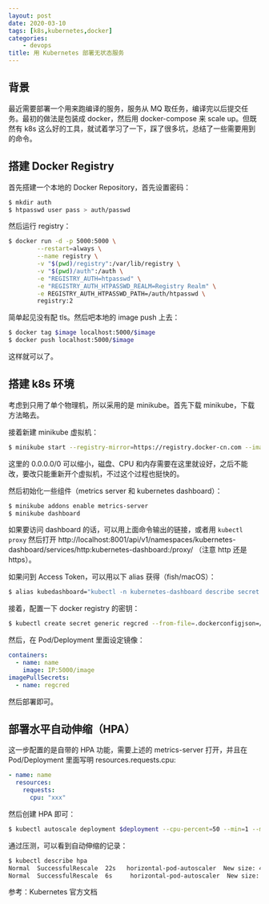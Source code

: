 ```yaml
---
layout: post
date: 2020-03-10
tags: [k8s,kubernetes,docker]
categories:
    - devops
title: 用 Kubernetes 部署无状态服务
---
```


## 背景

最近需要部署一个用来跑编译的服务，服务从 MQ 取任务，编译完以后提交任务。最初的做法是包装成 docker，然后用 docker-compose 来 scale up。但既然有 k8s 这么好的工具，就试着学习了一下，踩了很多坑，总结了一些需要用到的命令。

## 搭建 Docker Registry

首先搭建一个本地的 Docker Repository，首先设置密码：

```bash
$ mkdir auth
$ htpasswd user pass > auth/passwd
```

然后运行 registry：

```bash
$ docker run -d -p 5000:5000 \
        --restart=always \
        --name registry \
        -v "$(pwd)/registry":/var/lib/registry \
        -v "$(pwd)/auth":/auth \
        -e "REGISTRY_AUTH=htpasswd" \
        -e "REGISTRY_AUTH_HTPASSWD_REALM=Registry Realm" \
        -e REGISTRY_AUTH_HTPASSWD_PATH=/auth/htpasswd \
        registry:2
```

简单起见没有配 tls。然后吧本地的 image push 上去：

```bash
$ docker tag $image localhost:5000/$image
$ docker push localhost:5000/$image
```

这样就可以了。

## 搭建 k8s 环境

考虑到只用了单个物理机，所以采用的是 minikube。首先下载 minikube，下载方法略去。

接着新建 minikube 虚拟机：

```bash
$ minikube start --registry-mirror=https://registry.docker-cn.com --image-mirror-country=cn --image-repository=registry.cn-hangzhou.aliyuncs.com/google_containers --vm-driver=kvm2 --insecure-registry="0.0.0.0/0" --disk-size=50GB --cpus 128 --memory 131072
```

这里的 0.0.0.0/0 可以缩小，磁盘、CPU 和内存需要在这里就设好，之后不能改，要改只能重新开个虚拟机，不过这个过程也挺快的。

然后初始化一些组件（metrics server 和 kubernetes dashboard）：

```bash
$ minikube addons enable metrics-server
$ minikube dashboard
```

如果要访问 dashboard 的话，可以用上面命令输出的链接，或者用 `kubectl proxy` 然后打开  http://localhost:8001/api/v1/namespaces/kubernetes-dashboard/services/http:kubernetes-dashboard:/proxy/ （注意 http 还是 https）。

如果问到 Access Token，可以用以下 alias 获得（fish/macOS）：

```bash
$ alias kubedashboard="kubectl -n kubernetes-dashboard describe secret (kubectl -n kubernetes-dashboard get secret | grep admin-user | awk '{print \$1}') | tail -n1 | awk '{print \$2}' | pbcopy"
```

接着，配置一下 docker registry 的密钥：

```bash
$ kubectl create secret generic regcred --from-file=.dockerconfigjson=/path/to/config.json  --type=kubernetes.io/dockerconfigjson
```

然后，在 Pod/Deployment 里面设定镜像：

```yml
containers:
  - name: name
    image: IP:5000/image
imagePullSecrets:
  - name: regcred
```

然后部署即可。

## 部署水平自动伸缩（HPA）

这一步配置的是自带的 HPA 功能，需要上述的 metrics-server 打开，并且在 Pod/Deployment 里面写明 resources.requests.cpu:

```yml
- name: name
  resources:
    requests:
      cpu: "xxx"
```

然后创建 HPA 即可：

```bash
$ kubectl autoscale deployment $deployment --cpu-percent=50 --min=1 --max=10
```

通过压测，可以看到自动伸缩的记录：

```bash
$ kubectl describe hpa
Normal  SuccessfulRescale  22s   horizontal-pod-autoscaler  New size: 4; reason: cpu resource utilization (percentage of request) above target
Normal  SuccessfulRescale  6s     horizontal-pod-autoscaler  New size: 1; reason: All metrics below target
```

参考：Kubernetes 官方文档